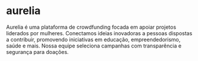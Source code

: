 # aurelia
Aurelia é uma plataforma de crowdfunding focada em apoiar projetos liderados por mulheres. Conectamos ideias inovadoras a pessoas dispostas a contribuir, promovendo iniciativas em educação, empreendedorismo, saúde e mais. Nossa equipe seleciona campanhas com transparência e segurança para doações.

